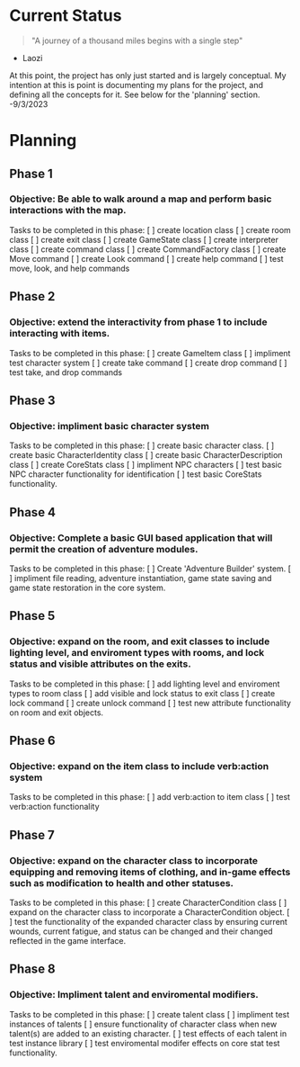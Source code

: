# Current Status
> "A journey of a thousand miles begins with a single step"
- Laozi

At this point, the project has only just started and is largely conceptual. My intention at this is point is documenting my plans for the project, and defining all the concepts for it. See below for the 'planning' section.
-9/3/2023

# Planning
## Phase 1
### Objective: Be able to walk around a map and perform basic interactions with the map.
Tasks to be completed in this phase:
[ ] create location class
[ ] create room class
[ ] create exit class
[ ] create GameState class
[ ] create interpreter class
[ ] create command class
[ ] create CommandFactory class
[ ] create Move command
[ ] create Look command
[ ] create help command
[ ] test move, look, and help commands

## Phase 2
### Objective: extend the interactivity from phase 1 to include interacting with items.
Tasks to be completed in this phase:
[ ] create GameItem class
[ ] impliment test character system
[ ] create take command
[ ] create drop command
[ ] test take, and drop commands

## Phase 3
### Objective: impliment basic character system
Tasks to be completed in this phase:
[ ] create basic character class. 
[ ] create basic CharacterIdentity class
[ ] create basic CharacterDescription class
[ ] create CoreStats class
[ ] impliment NPC characters
[ ] test basic NPC character functionality for identification
[ ] test basic CoreStats functionality.

## Phase 4
### Objective: Complete a basic GUI based application that will permit the creation of adventure modules.
Tasks to be completed in this phase:
[ ] Create 'Adventure Builder' system.
[ ] impliment file reading, adventure instantiation, game state saving and game state restoration in the core system.

## Phase 5
### Objective: expand on the room, and exit classes to include lighting level, and enviroment types with rooms, and lock status and visible attributes on the exits.
Tasks to be completed in this phase:
[ ] add lighting level and enviroment types to room class
[ ] add visible and lock status to exit class
[ ] create lock command
[ ] create unlock command
[ ] test new attribute functionality on room and exit objects.


## Phase 6
### Objective: expand on the item class to include verb:action system
Tasks to be completed in this phase:
[ ] add verb:action to item class
[ ] test verb:action functionality


## Phase 7
### Objective: expand on the character class to incorporate equipping and removing items of clothing, and in-game effects such as modification to health and other statuses.
Tasks to be completed in this phase:
[ ] create CharacterCondition class
[ ] expand on the character class to incorporate a CharacterCondition object.
[ ] test the functionality of the expanded character class by ensuring current wounds, current fatigue, and status can be changed and their changed reflected in the game interface.


## Phase 8
### Objective: Impliment talent and enviromental modifiers. 
Tasks to be completed in this phase:
[ ] create talent class
[ ] impliment test instances of talents
[ ] ensure functionality of character class when new talent(s) are added to an existing character.
[ ] test effects of each talent in test instance library
[ ] test enviromental modifer effects on core stat test functionality.
